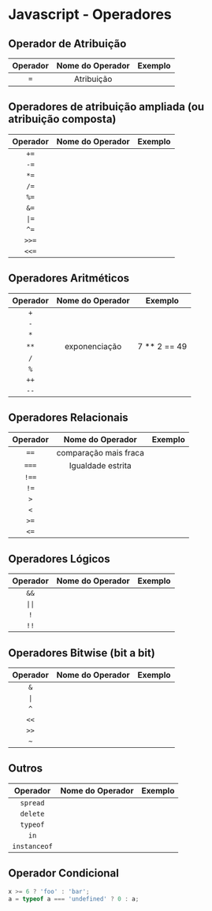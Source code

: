 # Javascript - Operadores

## Operador de Atribuição  

| Operador 	| Nome do Operador 	| Exemplo 	|
| :---: 	| :---: 			| :---: 	|
|```=```	| Atribuição 		| 			|



## Operadores de atribuição ampliada (ou atribuição composta)  

| Operador 	| Nome do Operador 	| Exemplo 	|
| :---: 	| :---: 			| :---: 	|
| ```+=```	|					|			|
| ```-=```	|					|			|
| ```*=```	|					|			|
| ```/=```	|					|			|
| ```%=```	|					|			|
| ```&=``` 	|					|			|
| ```\|=```	|					|			|
| ```^=```	|					|			|
| ```>>=```	|					|			|
| ```<<=```	|					|			|

## Operadores Aritméticos 

| Operador 	| Nome do Operador 	| Exemplo 	|
| :---: 	| :---: 			| :---: 	|
| ```+```	|					|			|
| ```-```	|					|			|
| ```*```	|					|			|
| ```**```  |exponenciação		|7 ** 2 == 49 |
| ```/```   |					|			|
| ```%```   |					|			|
| ```++```  |					|			|
| ```--```  |					|			|

## Operadores Relacionais  

| Operador 	| Nome do Operador 	| Exemplo 	|
| :---: 	| :---: 			| :---: 	|
| ```==```  |comparação mais fraca|			| 
| ```===``` |Igualdade estrita	|			| 
| ```!==``` |					|			|
| ```!=```  |					|			|
| ```>```	|					|			|
| ```<```	|					|			|
| ```>=```	|					|			|
| ```<=```	|					|			|

## Operadores Lógicos    

| Operador 	| Nome do Operador 	| Exemplo 	|
| :---: 	| :---: 			| :---: 	|
| ```&&```  |					|			| 
| ```\|\|```  |					|			| 
| ```!```   |					|			| 
| ```!!```  |					|			| 

## Operadores Bitwise (bit a bit)   

| Operador 	| Nome do Operador 	| Exemplo 	|
| :---: 	| :---: 			| :---: 	|
| ```&```   |					|			| 
| ```\|```   |					|			|
| ```^```   |					|			|
| ```<<```  |					|			|
| ```>>```  |					|			|
| ```~```   |					|			|

## Outros

| Operador 			| Nome do Operador 	| Exemplo 	|
| :---: 			| :---: 			| :---: 	|
| ```spread```		|					|			|
| ```delete```		|					|			|
| ```typeof```		|					|			|
| ```in```			|					|			|
| ```instanceof```	|					|			|

## Operador Condicional

~~~javascript
x >= 6 ? 'foo' : 'bar';
a = typeof a === 'undefined' ? 0 : a;
~~~
